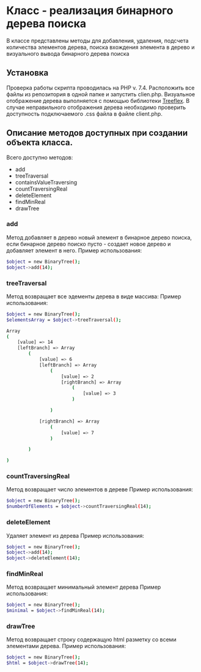# Класс - реализация бинарного дерева поиска
В классе представлены методы для добавления, удаления, подсчета количества элементов дерева, поиска вхождения элемента в дерево и визуального вывода бинарного дерева поиска
## Установка
Проверка работы скрипта проводилась на PHP v. 7.4.
Расположить все файлы из репозитория в одной папке и запустить clien.php.
Визуальное отображение дерева выполняется с помощью библиотеки [Treeflex](https://dumptyd.github.io/treeflex/). В случае неправильного отображения дерева необходимо проверить доступность подключаемого .css файла в файле client.php.

## Описание методов доступных при создании объекта класса.
Всего доступно методов:
- add
- treeTraversal
- containsValueTraversing
- countTraversingReal
- deleteElement
- findMinReal
- drawTree

### add
Метод добавляет в дерево новый элемент в бинарное дерево поиска, если бинарное дерево поиско пусто - создает новое дерево и добавляет элемент в него.
Пример использования:
```sh
$object = new BinaryTree();
$object->add(14);
```
### treeTraversal
Метод возвращает все эдементы дерева в виде массива:
Пример использования:
```sh
$object = new BinaryTree();
$elementsArray = $object->treeTraversal();
```
```sh
Array
(
    [value] => 14
    [leftBranch] => Array
        (
            [value] => 6
            [leftBranch] => Array
                (
                    [value] => 2
                    [rightBranch] => Array
                        (
                            [value] => 3
                        )

                )

            [rightBranch] => Array
                (
                    [value] => 7
                )

        )

)
```
### countTraversingReal
Метод возвращает число элементов в дереве
Пример использования:
```sh
$object = new BinaryTree();
$numberOfElements = $object->countTraversingReal(14);
```

### deleteElement
Удаляет элемент из дерева
Пример использования:
```sh
$object = new BinaryTree();
$object->add(14);
$object->deleteElement(14);
```

### findMinReal
Метод возвращает минимальный элемент дерева
Пример использования:
```sh
$object = new BinaryTree();
$minimal = $object->findMinReal(14);
```

### drawTree
Метод возвращает строку содержащую html разметку со всеми элементами дерева.
Пример использования:
```sh
$object = new BinaryTree();
$html = $object->drawTree(14);
```
